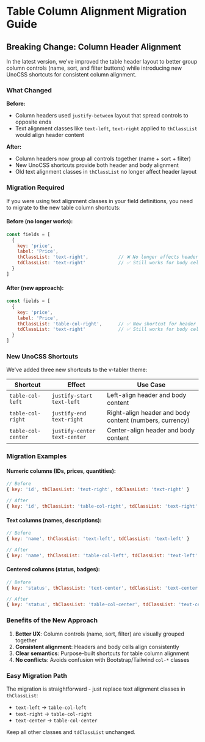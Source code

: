 # Table Column Alignment Migration Guide

## Breaking Change: Column Header Alignment

In the latest version, we've improved the table header layout to better group column controls (name, sort, and filter buttons) while introducing new UnoCSS shortcuts for consistent column alignment.

### What Changed

**Before:**
- Column headers used `justify-between` layout that spread controls to opposite ends
- Text alignment classes like `text-left`, `text-right` applied to `thClassList` would align header content

**After:**
- Column headers now group all controls together (name + sort + filter)
- New UnoCSS shortcuts provide both header and body alignment
- Old text alignment classes in `thClassList` no longer affect header layout

### Migration Required

If you were using text alignment classes in your field definitions, you need to migrate to the new table column shortcuts:

#### Before (no longer works):
```javascript
const fields = [
  {
    key: 'price',
    label: 'Price',
    thClassList: 'text-right',           // ❌ No longer affects header
    tdClassList: 'text-right'            // ✅ Still works for body cells
  }
]
```

#### After (new approach):
```javascript
const fields = [
  {
    key: 'price',
    label: 'Price', 
    thClassList: 'table-col-right',      // ✅ New shortcut for header alignment
    tdClassList: 'text-right'            // ✅ Still works for body cells
  }
]
```

### New UnoCSS Shortcuts

We've added three new shortcuts to the v-tabler theme:

| Shortcut | Effect | Use Case |
|----------|--------|----------|
| `table-col-left` | `justify-start text-left` | Left-align header and body content |
| `table-col-right` | `justify-end text-right` | Right-align header and body content (numbers, currency) |
| `table-col-center` | `justify-center text-center` | Center-align header and body content |

### Migration Examples

#### Numeric columns (IDs, prices, quantities):
```javascript
// Before
{ key: 'id', thClassList: 'text-right', tdClassList: 'text-right' }

// After  
{ key: 'id', thClassList: 'table-col-right', tdClassList: 'text-right' }
```

#### Text columns (names, descriptions):
```javascript
// Before
{ key: 'name', thClassList: 'text-left', tdClassList: 'text-left' }

// After
{ key: 'name', thClassList: 'table-col-left', tdClassList: 'text-left' }
```

#### Centered columns (status, badges):
```javascript
// Before
{ key: 'status', thClassList: 'text-center', tdClassList: 'text-center' }

// After
{ key: 'status', thClassList: 'table-col-center', tdClassList: 'text-center' }
```

### Benefits of the New Approach

1. **Better UX**: Column controls (name, sort, filter) are visually grouped together
2. **Consistent alignment**: Headers and body cells align consistently
3. **Clear semantics**: Purpose-built shortcuts for table column alignment
4. **No conflicts**: Avoids confusion with Bootstrap/Tailwind `col-*` classes

### Easy Migration Path

The migration is straightforward - just replace text alignment classes in `thClassList`:

- `text-left` → `table-col-left`
- `text-right` → `table-col-right`  
- `text-center` → `table-col-center`

Keep all other classes and `tdClassList` unchanged.
